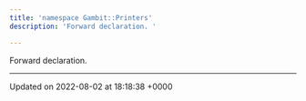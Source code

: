 ```yaml
---
title: 'namespace Gambit::Printers'
description: 'Forward declaration. '

---
```







Forward declaration. 






-------------------------------

Updated on 2022-08-02 at 18:18:38 +0000